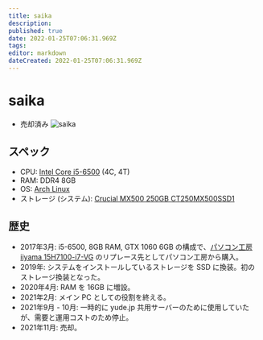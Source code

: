 ```yaml
---
title: saika
description: 
published: true
date: 2022-01-25T07:06:31.969Z
tags: 
editor: markdown
dateCreated: 2022-01-25T07:06:31.969Z
---
```


# saika
* 売却済み
![saika](https://gyazo.com/3ac84f6b825fa73d01a9059ad8cc02d7/max_size/300)

## スペック
* CPU: [Intel Core i5-6500](https://ark.intel.com/content/www/jp/ja/ark/products/88184/intel-core-i5-6500-processor-6m-cache-up-to-3-60-ghz.html) (4C, 4T)
* RAM: DDR4 8GB
* OS: [Arch Linux](https://www.archlinux.jp/)
* ストレージ (システム): [Crucial MX500 250GB CT250MX500SSD1](https://www.crucial.jp/ssd/mx500/ct250mx500ssd1)

## 歴史
* 2017年3月: i5-6500, 8GB RAM, GTX 1060 6GB の構成で、[パソコン工房 iiyama 15H7100-i7-VG](https://news.mynavi.jp/article/20140404-a270/) のリプレース先としてパソコン工房から購入。
* 2019年: システムをインストールしているストレージを SSD に換装。初のストレージ換装となった。
* 2020年4月: RAM を 16GB に増設。
* 2021年2月: メイン PC としての役割を終える。
* 2021年9月 - 10月: 一時的に yude.jp 共用サーバーのために使用していたが、需要と運用コストのため停止。
* 2021年11月: 売却。
